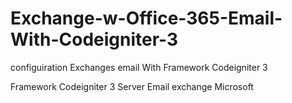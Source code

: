 # Exchange-w-Office-365-Email-With-Codeigniter-3
configuiration Exchanges email With Framework Codeigniter 3

Framework Codeigniter 3
Server Email exchange Microsoft
